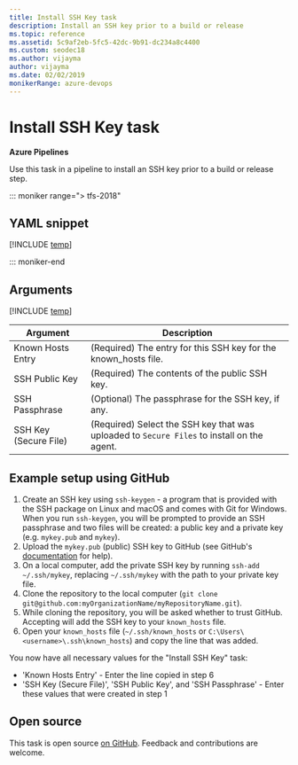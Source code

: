 ```yaml
---
title: Install SSH Key task
description: Install an SSH key prior to a build or release
ms.topic: reference
ms.assetid: 5c9af2eb-5fc5-42dc-9b91-dc234a8c4400
ms.custom: seodec18
ms.author: vijayma
author: vijayma
ms.date: 02/02/2019
monikerRange: azure-devops
---
```


# Install SSH Key task

**Azure Pipelines**

Use this task in a pipeline to install an SSH key prior to a build or release step.

::: moniker range="> tfs-2018"

## YAML snippet

[!INCLUDE [temp](../includes/yaml/InstallSSHKeyV0.md)]

::: moniker-end

## Arguments

<table><thead><tr><th>Argument</th><th>Description</th></tr></thead>
<tr><td>Known Hosts Entry</td><td>(Required) The entry for this SSH key for the known_hosts file.</td></tr>
<tr><td>SSH Public Key</td><td>(Required) The contents of the public SSH key.</td></tr>
<tr><td>SSH Passphrase</td><td>(Optional) The passphrase for the SSH key, if any.</td></tr>
<tr><td>SSH Key (Secure File)</td><td>(Required) Select the SSH key that was uploaded to <code>Secure Files</code> to install on the agent.</td></tr>

[!INCLUDE [temp](../includes/control-options-arguments.md)]

</table>

## Example setup using GitHub

1. Create an SSH key using `ssh-keygen` - a program that is provided with the SSH package on Linux and macOS and comes with Git for Windows. When you run `ssh-keygen`, you will be prompted to provide an SSH passphrase and two files will be created: a public key and a private key (e.g. `mykey.pub` and `mykey`).
1. Upload the `mykey.pub` (public) SSH key to GitHub (see GitHub's [documentation](https://help.github.com/articles/adding-a-new-ssh-key-to-your-github-account/) for help).
1. On a local computer, add the private SSH key by running `ssh-add ~/.ssh/mykey`, replacing `~/.ssh/mykey` with the path to your private key file.
1. Clone the repository to the local computer (`git clone git@github.com:myOrganizationName/myRepositoryName.git`).
1. While cloning the repository, you will be asked whether to trust GitHub. Accepting will add the SSH key to your `known_hosts` file.
1. Open your `known_hosts` file (`~/.ssh/known_hosts` or `C:\Users\<username>\.ssh\known_hosts`) and copy the line that was added.

You now have all necessary values for the "Install SSH Key" task:
- 'Known Hosts Entry' - Enter the line copied in step 6
- 'SSH Key (Secure File)', 'SSH Public Key', and 'SSH Passphrase' - Enter these values that were created in step 1

## Open source

This task is open source [on GitHub](https://github.com/Microsoft/azure-pipelines-tasks). Feedback and contributions are welcome.
